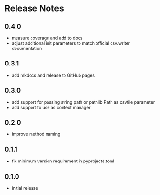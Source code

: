 # Release Notes 

## 0.4.0
- measure coverage and add to docs
- adjust additional init parameters to match official csv.writer documentation

## 0.3.1
- add mkdocs and release to GitHub pages

## 0.3.0
- add support for passing string path or pathlib Path as csvfile parameter
- add support to use as context manager

## 0.2.0
- improve method naming

## 0.1.1
- fix minimum version requirement in pyprojects.toml

## 0.1.0
- initial release